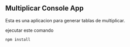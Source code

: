 

## Multiplicar Console App

Esta es una aplicacion para generar tablas de multiplicar.

ejecutar este comando

```
npm install
```